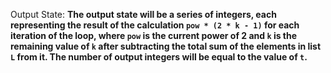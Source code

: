 Output State: **The output state will be a series of integers, each representing the result of the calculation `pow * (2 * k - 1)` for each iteration of the loop, where `pow` is the current power of 2 and `k` is the remaining value of `k` after subtracting the total sum of the elements in list `L` from it. The number of output integers will be equal to the value of `t`.**